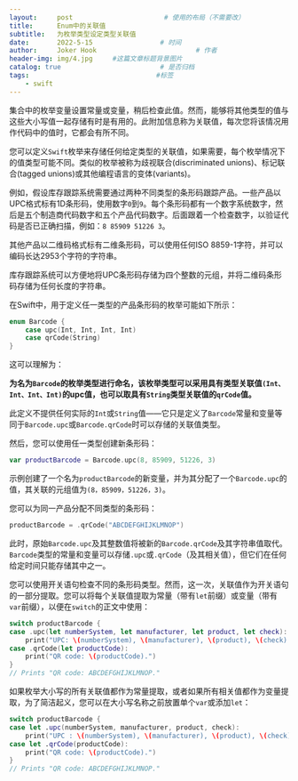 ```yaml
---
layout:     post                       # 使用的布局（不需要改）
title:      Enum中的关联值
subtitle:   为枚举类型设定类型关联值
date:       2022-5-15                 # 时间
author:     Joker Hook                         # 作者
header-img: img/4.jpg     #这篇文章标题背景图片
catalog: true                         # 是否归档
tags:                                #标签
    - swift
---
```


集合中的枚举变量设置常量或变量，稍后检查此值。然而，能够将其他类型的值与这些大小写值一起存储有时是有用的。此附加信息称为关联值，每次您将该情况用作代码中的值时，它都会有所不同。

您可以定义`Swift`枚举来存储任何给定类型的关联值，如果需要，每个枚举情况下的值类型可能不同。类似的枚举被称为歧视联合(discriminated unions)、标记联合(tagged unions)或其他编程语言的变体(variants)。

例如，假设库存跟踪系统需要通过两种不同类型的条形码跟踪产品。一些产品以UPC格式标有1D条形码，使用数字`0`到`9`。每个条形码都有一个数字系统数字，然后是五个制造商代码数字和五个产品代码数字。后面跟着一个检查数字，以验证代码是否已正确扫描，例如：`8 85909 51226 3`。

其他产品以二维码格式标有二维条形码，可以使用任何ISO 8859-1字符，并可以编码长达2953个字符的字符串。

库存跟踪系统可以方便地将UPC条形码存储为四个整数的元组，并将二维码条形码存储为任何长度的字符串。

在Swift中，用于定义任一类型的产品条形码的枚举可能如下所示：
```swift
enum Barcode {
    case upc(Int, Int, Int, Int)
    case qrCode(String)
}
```

这可以理解为：

**为名为`Barcode`的枚举类型进行命名，该枚举类型可以采用具有类型关联值`(Int、Int、Int、Int)`的upc值，也可以取具有`String`类型关联值的`qrCode`值。**

此定义不提供任何实际的`Int`或`String`值——它只是定义了`Barcode`常量和变量等同于`Barcode.upc`或`Barcode.qrCode`时可以存储的关联值类型。

然后，您可以使用任一类型创建新条形码：
```swift
var productBarcode = Barcode.upc(8, 85909, 51226, 3)
```

示例创建了一个名为`productBarcode`的新变量，并为其分配了一个`Barcode.upc`的值，其关联的元组值为`(8，85909，51226，3)`。

您可以为同一产品分配不同类型的条形码：
```swift
productBarcode = .qrCode("ABCDEFGHIJKLMNOP")
```

此时，原始`Barcode.upc`及其整数值将被新的`Barcode.qrCode`及其字符串值取代。`Barcode`类型的常量和变量可以存储`.upc`或`.qrCode`（及其相关值），但它们在任何给定时间只能存储其中之一。

您可以使用开关语句检查不同的条形码类型。然而，这一次，关联值作为开关语句的一部分提取。您可以将每个关联值提取为常量（带有`let`前缀）或变量（带有`var`前缀），以便在`switch`的正文中使用：
```swift
switch productBarcode {
case .upc(let numberSystem, let manufacturer, let product, let check):
    print("UPC: \(numberSystem), \(manufacturer), \(product), \(check).")
case .qrCode(let productCode):
    print("QR code: \(productCode).")
}
// Prints "QR code: ABCDEFGHIJKLMNOP."
```

如果枚举大小写的所有关联值都作为常量提取，或者如果所有相关值都作为变量提取，为了简洁起义，您可以在大小写名称之前放置单个`var`或添加`let`：
```swift
switch productBarcode {
case let .upc(numberSystem, manufacturer, product, check):
    print("UPC : \(numberSystem), \(manufacturer), \(product), \(check).")
case let .qrCode(productCode):
    print("QR code: \(productCode).")
}
// Prints "QR code: ABCDEFGHIJKLMNOP."
```
